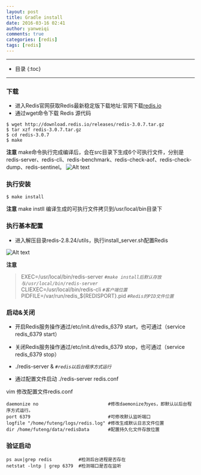 ```yaml
---
layout: post
title: Gradle install
date: 2016-03-16 02:41
author: yanweiqi
comments: true
categories: [redis]
tags: [redis]
---
```


---------------------------

* 目录
{:toc}

--------------------------

### 下载

* 进入Redis官网获取Redis最新稳定版下载地址:官网下载[redis.io](http://redis.io/download)
* 通过wget命令下载 Redis 源代码

``` shell
$ wget http://download.redis.io/releases/redis-3.0.7.tar.gz
$ tar xzf redis-3.0.7.tar.gz
$ cd redis-3.0.7
$ make
```
**注意** make命令执行完成编译后，会在src目录下生成6个可执行文件，分别是redis-server、redis-cli、redis-benchmark、redis-check-aof、redis-check-dump、redis-sentinel。
![Alt text](/images/redis/1.png)

### 执行安装

```shell
$ make install
```

**注意** make instll 编译生成的可执行文件拷贝到/usr/local/bin目录下

### 执行基本配置

* 进入解压目录redis-2.8.24/utils，执行install_server.sh配置Redis

![Alt text](/images/redis/2.jpg)

**注意**

>EXEC=/usr/local/bin/redis-server        *`#make install后默认存放与/usr/local/bin/redis-server`* <br/>
CLIEXEC=/usr/local/bin/redis-cli         *`#客户端位置`*   <br/>
PIDFILE=/var/run/redis_${REDISPORT}.pid  *`#Redis的PID文件位置`* <br/>

### 启动&关闭

* 开启Redis服务操作通过/etc/init.d/redis_6379 start，也可通过（service redis_6379 start）

* 关闭Redis服务操作通过/etc/init.d/redis_6379 stop，也可通过（service redis_6379 stop）

* ./redis-server & *`#redis以后台程序方式运行`*

* 通过配置文件启动 ./redis-server redis.conf

vim 修改配置文件redis.conf

``` shell
daemonize no                          #修改daemonize为yes，即默认以后台程序方式运行。
port 6379                             #可修改默认监听端口
logfile "/home/futeng/logs/redis.log" #修改生成默认日志文件位置
dir /home/futeng/data/redisData       #配置持久化文件存放位置
```

### 验证启动

``` shell
ps aux|grep redis          #检测后台进程是否存在
netstat -lntp | grep 6379  #检测端口是否在监听
```
